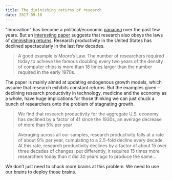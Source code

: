 ```yaml
---
title: The diminishing returns of research
date: 2017-09-18
---
```


<!--kg-card-begin: html--><p>&quot;Innovation&quot; has become a political/economic <a href="https://www.innovation.gov.au/page/agenda">panacea</a> over the past few years. But an <a href="http://www.nber.org/papers/w23782?utm_campaign=ntw&amp;utm_medium=email&amp;utm_source=ntw">interesting paper</a> suggests that research also obeys the laws of <a href="https://www.britannica.com/topic/diminishing-returns">diminishing returns</a>. Research productivity in the United States has declined spectacularly in the last few decades.</p>
<blockquote>
<p>A good example is Moore&#8217;s Law. The number of researchers required today to achieve the famous doubling every two years of the density of computer chips is more than 18 times larger than the number required in the early 1970s.</p>
</blockquote>
<p>The paper is mainly aimed at updating endogenous growth models, which assume that research exhibits constant returns. But the examples given &#8211; declining research productivity in technology, medicine and the economy as a whole, have huge implications for those thinking we can just chuck a bunch of researchers onto the problem of stagnating growth.</p>
<blockquote>
<p>We find that research productivity for the aggregate U.S. economy has declined by a factor of 41 since the 1930s, an average decrease of more than 5% per year</p>
</blockquote>
<p><!----></p>
<blockquote>
<p>Averaging across all our samples, research productivity falls at a rate of about 9% per year, cumulating to a 2.5-fold decline every decade. At this rate, research productivity declines by a factor of about 15 over three decades of changes; put differently, it requires 15 times more researchers today than it did 30 years ago to produce the same&#8230;</p>
</blockquote>
<p>We don&#8217;t just need to chuck more brains at this problem. We need to use our brains to deploy those brains.</p>
<!--kg-card-end: html-->